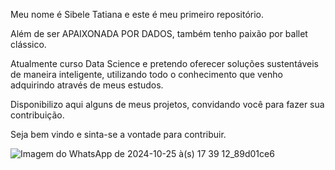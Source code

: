 Meu nome é Sibele Tatiana e este é meu primeiro repositório. 

Além de ser APAIXONADA POR DADOS, também tenho paixão por ballet clássico.

Atualmente curso Data Science e pretendo oferecer soluções sustentáveis de maneira inteligente, utilizando todo o conhecimento que venho adquirindo através de meus estudos.

Disponibilizo aqui alguns de meus projetos, convidando você para fazer sua contribuição.

Seja bem vindo e sinta-se a vontade para contribuir.

![Imagem do WhatsApp de 2024-10-25 à(s) 17 39 12_89d01ce6](https://github.com/user-attachments/assets/3842120e-a7f2-491b-b8a4-339c2e89b761)
